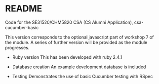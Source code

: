 # README

Code for the SE31520/CHM5820 CSA (CS Alumni Application), csa-cucumber-basic

This version corresponds to the optional javascript part of workshop 7 of the module.
A series of further version will be provided as the module progresses.


* Ruby version
This has been developed with ruby 2.4.1

* Database creation
An example development database is included

*  Testing
Demonstrates the use of basic Cucumber testing with RSpec
